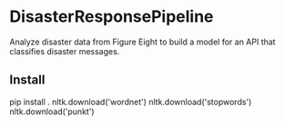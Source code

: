 # DisasterResponsePipeline
Analyze disaster data from Figure Eight to build a model for an API that classifies disaster messages.

## Install
pip install .
nltk.download('wordnet')
nltk.download('stopwords')
nltk.download('punkt')